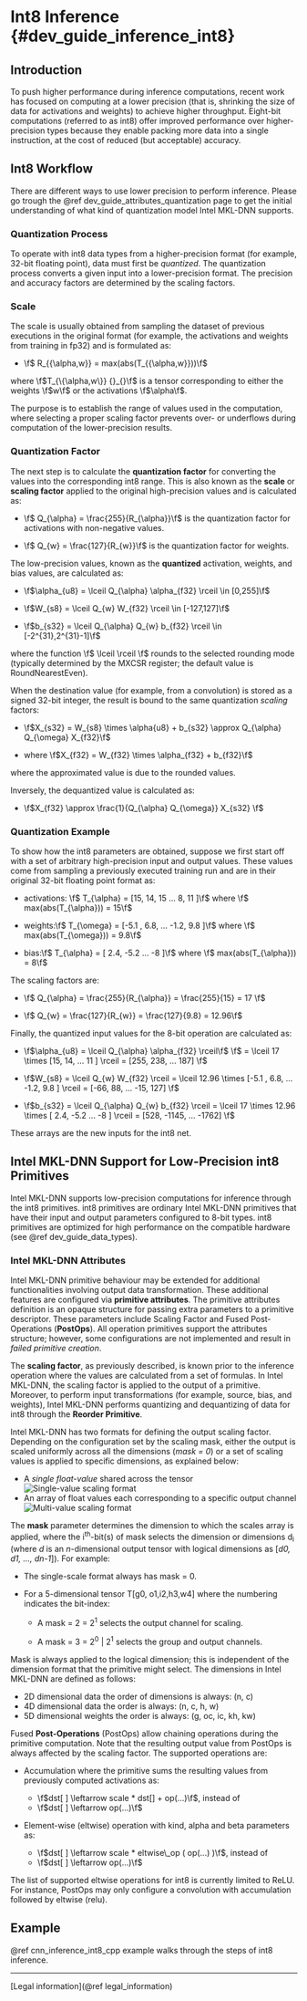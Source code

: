 Int8 Inference {#dev_guide_inference_int8}
==========================================

## Introduction

To push higher performance during inference computations, recent work has
focused on computing at a lower precision (that is, shrinking the size of data
for activations and weights) to achieve higher throughput. Eight-bit
computations (referred to as int8) offer improved performance over
higher-precision types because they enable packing more data into a single
instruction, at the cost of reduced (but acceptable) accuracy.

## Int8 Workflow

There are different ways to use lower precision to perform inference.  Please
go trough the @ref dev_guide_attributes_quantization page to get the initial
understanding of what kind of quantization model Intel MKL-DNN supports.

### Quantization Process
To operate with int8 data types from a higher-precision format (for example,
32-bit floating point), data must first be _quantized_. The quantization
process converts a given input into a lower-precision format. The precision and
accuracy factors are determined by the scaling factors.

### Scale
The scale is usually obtained from sampling the dataset of previous executions
in the original format (for example, the activations and weights from training
in fp32) and is formulated as:

+ \f$ R_{\{\alpha,w\}} = max(abs(T_{\{\alpha,w\}}))\f$

where \f$T_{\{\alpha,w\}} {}_{}\f$ is a tensor corresponding
to either the weights \f$w\f$ or the activations \f$\alpha\f$.

The purpose is to establish the range of values used in the computation,
where selecting a proper scaling factor prevents over- or underflows during
computation of the lower-precision results.

### Quantization Factor
The next step is to calculate the **quantization factor** for converting the
values into the corresponding int8 range. This is also known as the **scale**
or **scaling factor** applied to the original high-precision values and is
calculated as:

+ \f$ Q_{\alpha} = \frac{255}{R_{\alpha}}\f$ is the
quantization factor for activations with non-negative values.

+ \f$ Q_{w} = \frac{127}{R_{w}}\f$ is the quantization factor for weights.

The low-precision values, known as the **quantized** activation, weights, and
bias values, are calculated as:

+ \f$\alpha_{u8} = \lceil Q_{\alpha} \alpha_{f32} \rceil \in [0,255]\f$

+ \f$W_{s8} = \lceil Q_{w} W_{f32} \rceil \in [-127,127]\f$

+ \f$b_{s32} = \lceil Q_{\alpha} Q_{w} b_{f32} \rceil \in [-2^{31},2^{31}-1]\f$

where the function \f$ \lceil \rceil \f$ rounds to the selected rounding mode
(typically determined by the MXCSR register; the default value is
 RoundNearestEven).

When the destination value (for example, from a convolution) is stored as a
signed 32-bit integer, the result is bound to the same quantization *scaling*
factors:

+ \f$X_{s32} = W_{s8} \times \alpha{u8} + b_{s32} \approx Q_{\alpha} Q_{\omega} X_{f32}\f$

+ where \f$X_{f32} = W_{f32} \times \alpha_{f32} + b_{f32}\f$

where the approximated value is due to the rounded values.

Inversely, the dequantized value is calculated as:

+ \f$X_{f32} \approx \frac{1}{Q_{\alpha} Q_{\omega}} X_{s32} \f$

### Quantization Example
To show how the int8 parameters are obtained, suppose we first start off with a
set of arbitrary high-precision input and output values. These values come from
sampling a previously executed training run and are in their original 32-bit
floating point format as:

+ activations: \f$ T_{\alpha} = [15, 14, 15 ... 8, 11 ]\f$
  where \f$ max(abs(T_{\alpha})) = 15\f$

+ weights:\f$ T_{\omega} = [-5.1 , 6.8, ... -1.2, 9.8 ]\f$
  where \f$ max(abs(T_{\omega})) = 9.8\f$

+ bias:\f$ T_{\alpha} = [ 2.4, -5.2 ... -8 ]\f$
  where \f$ max(abs(T_{\alpha})) = 8\f$

The scaling factors are:

+ \f$ Q_{\alpha} = \frac{255}{R_{\alpha}} = \frac{255}{15} = 17 \f$

+ \f$ Q_{w} = \frac{127}{R_{w}} = \frac{127}{9.8} = 12.96\f$

Finally, the quantized input values for the 8-bit operation are calculated as:

+ \f$\alpha_{u8} = \lceil Q_{\alpha} \alpha_{f32} \rceil\f$
   \f$ = \lceil 17 \times [15, 14, ... 11 ] \rceil = [255, 238, ... 187] \f$

+ \f$W_{s8} = \lceil Q_{w} W_{f32} \rceil
    = \lceil 12.96 \times [-5.1 , 6.8, ... -1.2, 9.8 ] \rceil
    = [-66, 88, ... -15, 127] \f$

+ \f$b_{s32} = \lceil Q_{\alpha} Q_{w} b_{f32} \rceil
    = \lceil 17 \times 12.96 \times [ 2.4, -5.2 ... -8 ] \rceil
    = [528, -1145, ... -1762] \f$

These arrays are the new inputs for the int8 net.

## Intel MKL-DNN Support for Low-Precision int8 Primitives

Intel MKL-DNN supports low-precision computations for inference through the
int8 primitives. int8 primitives are ordinary Intel MKL-DNN primitives that
have their input and output parameters configured to 8-bit types. int8
primitives are optimized for high performance on the compatible hardware
(see @ref dev_guide_data_types).

### Intel MKL-DNN Attributes

Intel MKL-DNN primitive behaviour may be extended for additional
functionalities involving output data transformation. These additional features
are configured via **primitive attributes**. The primitive attributes
definition is an opaque structure for passing extra parameters to a primitive
descriptor. These parameters include Scaling Factor and Fused Post-Operations
(**PostOps**). All operation primitives support the attributes structure;
however, some configurations are not implemented and result in *failed
primitive creation*.

The **scaling factor**, as previously described, is known prior to the
inference operation where the values are calculated from a set of formulas. In
Intel MKL-DNN, the scaling factor is applied to the output of a primitive.
Moreover, to perform input transformations (for example, source, bias, and
weights), Intel MKL-DNN performs quantizing and dequantizing of data for int8
through the **Reorder Primitive**.

Intel MKL-DNN has two formats for defining the output scaling factor. Depending
on the configuration set by the scaling mask, either the output is scaled
uniformly across all the dimensions (_mask = 0_) or a set of scaling values is
applied to specific dimensions, as explained below:

* A *single float-value* shared across the tensor
![Single-value scaling format](./images/img_singlescalar.png)
* An array of float values each corresponding to a specific output channel
![Multi-value scaling format](./images/img_multiscalar.png)

The **mask** parameter determines the dimension to which the scales array is
applied, where the i<sup>th</sup>-bit(s) of mask selects the dimension or
dimensions d<sub>i</sub> (where _d_ is an _n_-dimensional output tensor with
logical dimensions as [*d0, d1, ..., dn-1*]). For example:

+ The single-scale format always has mask = 0.

+ For a 5-dimensional tensor T[g0, o1,i2,h3,w4] where the numbering indicates
  the bit-index:

  + A mask = 2 = 2<sup>1</sup> selects the output channel for scaling.

  + A mask = 3 = 2<sup>0</sup> | 2<sup>1</sup> selects the group and output channels.

Mask is always applied to the logical dimension; this is independent of
the dimension format that the primitive might select. The dimensions in Intel
MKL-DNN are defined as follows:
+ 2D dimensional data the order of dimensions is always: (n, c)
+ 4D dimensional data the order is always: (n, c, h, w)
+ 5D dimensional weights the order is always: (g, oc, ic, kh, kw)

Fused **Post-Operations** (PostOps) allow chaining operations during
the primitive computation. Note that the resulting output value from
PostOps is always affected by the scaling factor. The supported operations are:

+ Accumulation where the primitive sums the resulting values from previously
  computed activations as:
  - \f$dst[ ] \leftarrow scale * dst[] + op(...)\f$, instead of
  - \f$dst[ ] \leftarrow op(...)\f$

+ Element-wise (eltwise) operation with kind, alpha and beta parameters as:
  - \f$dst[ ] \leftarrow scale * eltwise\_op ( op(...) )\f$, instead of
  - \f$dst[ ] \leftarrow op(...)\f$

The list of supported eltwise operations for int8 is currently limited to ReLU.
For instance, PostOps may only configure a convolution with accumulation
followed by eltwise (relu).

## Example

@ref cnn_inference_int8_cpp example walks through the steps of int8 inference.

---
[Legal information](@ref legal_information)
